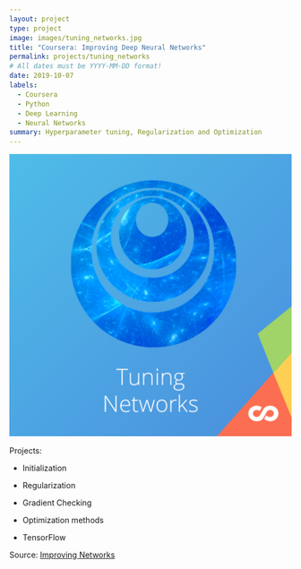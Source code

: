 ```yaml
---
layout: project
type: project
image: images/tuning_networks.jpg
title: "Coursera: Improving Deep Neural Networks"
permalink: projects/tuning_networks
# All dates must be YYYY-MM-DD format!
date: 2019-10-07
labels:
  - Coursera
  - Python
  - Deep Learning
  - Neural Networks
summary: Hyperparameter tuning, Regularization and Optimization
---
```


<img class="ui medium right floated rounded image" src="../images/tuning_networks.jpg">

Projects:
  * Initialization
 
  * Regularization
 
  * Gradient Checking
 
  * Optimization methods
  
  * TensorFlow
 

Source: <a href="https://github.com/GuilhermeBrejeiro/Deep-Learning-Specialization/tree/master/Improving%20Deep%20Neural%20Networks%20Hyperparameters"><i class="large github icon"></i>Improving Networks</a>
